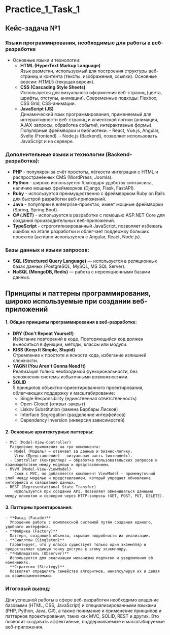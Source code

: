 # Practice_1_Task_1
## Кейс-задача №1
### Языки программирования, необходимые для работы в веб-разработке  
- Основные языки и технологии:
  - **HTML (HyperText Markup Language)**  
        Язык разметки, используемый для построения структуры веб-страниц и контента (тексты, изображения, ссылки).
        Основные версии: HTML5 (текущая версия).
  - **CSS (Cascading Style Sheets)**  
        Используется для визуального оформления веб-страниц (цвета, шрифты, отступы, анимации).
        Современные подходы: Flexbox, CSS Grid, CSS-анимации.
  - **JavaScript (JS)**  
        Динамический язык программирования, применяемый для интерактивности веб-страниц и клиентской логики (анимация, AJAX-запросы, обработка событий, интерактивные формы).
        Популярные фреймворки и библиотеки:
            - React, Vue.js, Angular, Svelte (Frontend).
            - Node.js (Backend), позволяет использовать JavaScript и на сервере.
### Дополнительные языки и технологии (Backend-разработка):  
- **PHP** - популярен за счёт простоты, лёгкости интеграции с HTML и распространённых CMS (WordPress, Joomla).
- **Python** - широко используется благодаря удобству синтаксиса, наличию мощных фреймворков (Django, Flask, FastAPI).
- **Ruby** - используется преимущественно с фреймворком Ruby on Rails для быстрой разработки веб-приложений.
- **Java** - популярен в enterprise-проектах, имеет мощные фреймворки (Spring, Spring Boot).
- **C# (.NET)** - используется в разработке с помощью ASP.NET Core для создания производительных веб-приложений.
- **TypeScript** - строготипизированный JavaScript, позволяет избежать ошибок на этапе разработки и облегчает поддержку больших проектов (активно используется с Angular, React, Node.js).

### Базы данных и языки запросов:  
- **SQL (Structured Query Language)** — используется в реляционных базах данных (PostgreSQL, MySQL, MS SQL Server).
- **NoSQL (MongoDB, Redis)** — работа с нереляционными базами данных.
## Принципы и паттерны программирования, широко используемые при создании веб-приложений
#### 1. Общие принципы программирования в веб-разработке:
  - **DRY (Don't Repeat Yourself)**  
    Избегание повторений в коде. Повторяющийся код должен выноситься в функции, методы, классы или модули.
  - **KISS (Keep It Simple, Stupid)**  
    Стремление к простоте и ясности кода, избегание излишней сложности.
  - **YAGNI (You Aren't Gonna Need It)**  
  Реализация только необходимой функциональности, без усложнения системы избыточными возможностями.
  - **SOLID**  
  5 принципов объектно-ориентированного проектирования, облегчающих поддержку и масштабирование:
    - Single Responsibility (единственная ответственность)
    - Open-Closed (открыт-закрыт)
    - Liskov Substitution (замена Барбары Лисков)
    - Interface Segregation (разделение интерфейсов)
    - Dependency Inversion (инверсия зависимостей)
#### 2. Основные архитектурные паттерны:
    - MVC (Model-View-Controller)
      Разделение приложения на три компонента:
      - Model (Модель) — отвечает за данные и бизнес-логику.
      - View (Представление) — визуальная часть (интерфейс).
      - Controller (Контроллер) — обработка пользовательских запросов и взаимодействие между моделью и представлением.
    - MVVM (Model-View-ViewModel)  
        Схож с MVC, но добавляется компонент ViewModel — промежуточный слой между моделью и представлением, который упрощает обновление интерфейса и связывание данных.
    - REST (Representational State Transfer)  
        Используется при создании API. Позволяет обмениваться данными между клиентом и сервером через HTTP-запросы (GET, POST, PUT, DELETE).
#### 3. Паттерны проектирования:  
    - **Фасад (Facade)**  
      Упрощение работы с комплексной системой путём создания единого, удобного интерфейса.
    - **Фабрика (Factory)**  
      Паттерн, создающий объекты, скрывая подробности их реализации.
    - **Синглтон (Singleton)**  
      Гарантирует, что у класса существует только один экземпляр и предоставляет единую точку доступа к этому экземпляру.
    - **Наблюдатель (Observer)**  
      Используется для реализации механизма подписки и уведомления об изменениях.
    - **Стратегия (Strategy)**  
      Позволяет определять семейство алгоритмов, инкапсулируя их и делая их взаимозаменяемыми.
### Итоговый вывод:  
Для успешной работы в сфере веб-разработки необходимо владение базовыми (HTML, CSS, JavaScript) и специализированными языками (PHP, Python, Java, C#), а также понимание и применение принципов и паттернов проектирования, таких как MVC, SOLID, REST и других. Это позволит создавать эффективные, поддерживаемые и масштабируемые веб-приложения.
